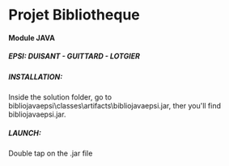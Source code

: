 #  Projet Bibliotheque
#### Module JAVA
#####  EPSI: DUISANT - GUITTARD - LOTGIER

##### INSTALLATION:
Inside the solution folder, go to bibliojavaepsi\classes\artifacts\bibliojavaepsi.jar, ther you'll find bibliojavaepsi.jar.

##### LAUNCH:
Double tap on the .jar file 

